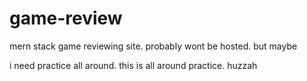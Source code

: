# game-review
mern stack game reviewing site. probably wont be hosted. but maybe

i need practice all around. this is all around practice. huzzah

